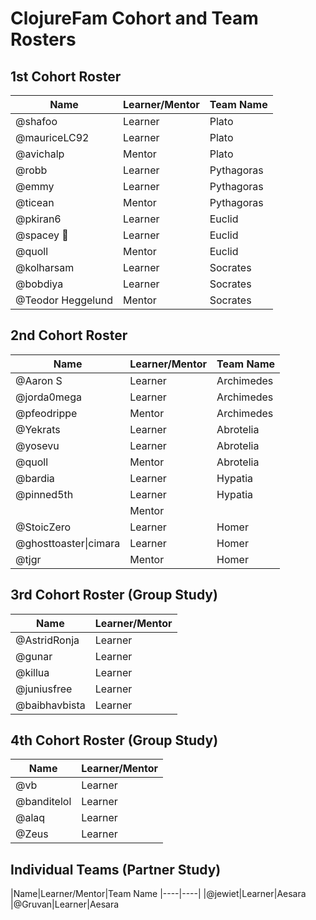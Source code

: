 # ClojureFam Cohort and Team Rosters

## 1st Cohort Roster
|Name|Learner/Mentor|Team Name|
|----|----|----|
|@shafoo|Learner|Plato|
|@mauriceLC92|Learner|Plato|
|@avichalp|Mentor|Plato|
|@robb|Learner|Pythagoras|
|@emmy|Learner|Pythagoras|
|@ticean|Mentor|Pythagoras|
|@pkiran6|Learner|Euclid|
|@spacey 🌌|Learner|Euclid|
|@quoll|Mentor|Euclid|
|@kolharsam|Learner|Socrates|
|@bobdiya|Learner|Socrates|
|@Teodor Heggelund|Mentor|Socrates|

## 2nd Cohort Roster
|Name|Learner/Mentor|Team Name|
|----|----|----|
|@Aaron S|Learner|Archimedes
|@jorda0mega|Learner|Archimedes
|@pfeodrippe|Mentor|Archimedes
|@Yekrats|Learner|Abrotelia
|@yosevu|Learner|Abrotelia
|@quoll|Mentor|Abrotelia
|@bardia|Learner|Hypatia
|@pinned5th|Learner|Hypatia
||Mentor|
|@StoicZero|Learner|Homer
|@ghosttoaster\|cimara|Learner|Homer
|@tjgr|Mentor|Homer

## 3rd Cohort Roster (Group Study)
|Name|Learner/Mentor|
|----|----|
|@AstridRonja|Learner
|@gunar|Learner
|@killua|Learner
|@juniusfree|Learner
|@baibhavbista|Learner

## 4th Cohort Roster (Group Study)
|Name|Learner/Mentor|
|----|----|
|@vb|Learner
|@banditelol|Learner
|@alaq|Learner
|@Zeus|Learner

## Individual Teams (Partner Study)
|Name|Learner/Mentor|Team Name
|----|----|
|@jewiet|Learner|Aesara
|@Gruvan|Learner|Aesara
